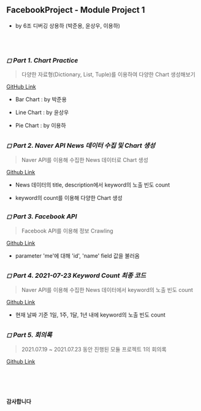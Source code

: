 ## FacebookProject - Module Project 1
- by 6조 디버깅 상용하 (박준용, 윤상우, 이용하)

<br>
<br>

### *◻ Part 1. Chart Practice*

> 다양한 자료형(Dictionary, List, Tuple)를 이용하여 다양한 Chart 생성해보기

[GitHub Link](https://github.com/by-roj/21_Facebook-Project/tree/main/06-%EC%86%8C%EC%8A%A4%EC%BD%94%EB%93%9C/01_Module01/Chart_Practice)

- Bar Chart : by 박준용

- Line Chart : by 윤상우

- Pie Chart : by 이용하

##       

### *◻ Part 2. Naver API News 데이터 수집 및 Chart 생성*

> Naver API를 이용해 수집한 News 데이터로 Chart 생성

[Github Link](https://github.com/by-roj/21_Facebook-Project/tree/main/06-%EC%86%8C%EC%8A%A4%EC%BD%94%EB%93%9C/01_Module01/NaverAPI_Chart)

- News 데이터의 title, description에서 keyword의 노출 빈도 count

- keyword의 count를 이용해 다양한 Chart 생성

##       

### *◻ Part 3. Facebook API*

> Facebook API를 이용해 정보 Crawling

[Github Link](https://github.com/by-roj/21_Facebook-Project/tree/main/06-%EC%86%8C%EC%8A%A4%EC%BD%94%EB%93%9C/01_Module01/Facebook)

- parameter 'me'에 대해 'id', 'name' field 값을 불러옴

##       

### *◻ Part 4. 2021-07-23 Keyword Count 최종 코드*

> Naver API를 이용해 수집한 News 데이터에서 keyword의 노출 빈도 count

[Github Link](https://github.com/by-roj/21_Facebook-Project/tree/main/06-%EC%86%8C%EC%8A%A4%EC%BD%94%EB%93%9C/01_Module01/FinalCode)

- 현재 날짜 기준 1일, 1주, 1달, 1년 내에 keyword의 노출 빈도 count

##      
### *◻ Part 5. 회의록*

> 2021.07.19 ~ 2021.07.23 동안 진행된 모듈 프로젝트 1의 회의록

[Github Link](https://github.com/by-roj/21_Facebook-Project/tree/main/00-%ED%9A%8C%EC%9D%98%EB%A1%9D)

<br>
<br>
<br>

#### 감사합니다

